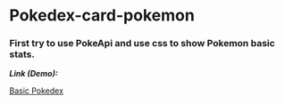 # Pokedex-card-pokemon

### First try to use PokeApi and use css to show Pokemon basic stats.
***Link (Demo):***

[Basic Pokedex](https://aleonardohf.github.io/Pokedex-card-pokemon/)
